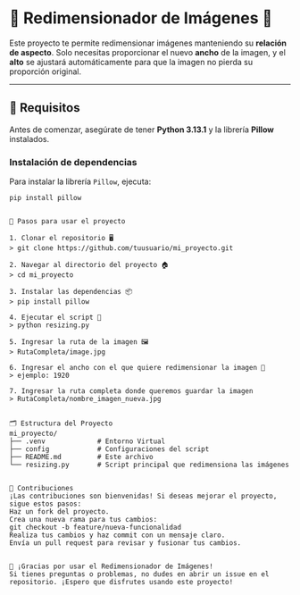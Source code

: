 # 🎨 **Redimensionador de Imágenes** 📸

Este proyecto te permite redimensionar imágenes manteniendo su **relación de aspecto**. Solo necesitas proporcionar el nuevo **ancho** de la imagen, y el **alto** se ajustará automáticamente para que la imagen no pierda su proporción original.

---

## 🔧 **Requisitos**

Antes de comenzar, asegúrate de tener **Python 3.13.1** y la librería **Pillow** instalados.

### Instalación de dependencias

Para instalar la librería `Pillow`, ejecuta:

```Terminal
pip install pillow


🚀 Pasos para usar el proyecto 

1. Clonar el repositorio 🖥️
> git clone https://github.com/tuusuario/mi_proyecto.git

2. Navegar al directorio del proyecto 🏠
> cd mi_proyecto

3. Instalar las dependencias 📦
> pip install pillow

4. Ejecutar el script 🚀
> python resizing.py

5. Ingresar la ruta de la imagen 🖼️
> RutaCompleta/image.jpg

6. Ingresar el ancho con el que quiere redimensionar la imagen 🎉
> ejemplo: 1920

7. Ingresar la ruta completa donde queremos guardar la imagen
> RutaCompleta/nombre_imagen_nueva.jpg


🗂️ Estructura del Proyecto
mi_proyecto/
├── .venv             # Entorno Virtual
├── config            # Configuraciones del script
├── README.md         # Este archivo
└── resizing.py       # Script principal que redimensiona las imágenes


🤝 Contribuciones
¡Las contribuciones son bienvenidas! Si deseas mejorar el proyecto, sigue estos pasos:
Haz un fork del proyecto.
Crea una nueva rama para tus cambios:
git checkout -b feature/nueva-funcionalidad
Realiza tus cambios y haz commit con un mensaje claro.
Envía un pull request para revisar y fusionar tus cambios.


📢 ¡Gracias por usar el Redimensionador de Imágenes!
Si tienes preguntas o problemas, no dudes en abrir un issue en el repositorio. ¡Espero que disfrutes usando este proyecto!
